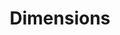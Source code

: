 ---
bigquery: https://console.cloud.google.com/bigquery?p=covid-19-dimensions-ai&page=table&d=data&t=publications
contributors: Digital Science, https://www.digital-science.com/
cost: Free for personal, non-commercial use.
description: Dimensions contains more than 100 million publications, ranging from
  articles published in scholarly journals, books and book chapters, to preprints
  and conference proceedings. All publications are contextualized with linked data
  sets, funding, publications, patents, clinical trials, and policy documents. You
  can also view associated categories, funders, institutions, and researcher profiles.
documentation: https://docs.dimensions.ai/bigquery/index.html
last_edit: 04/09/2022, 07:36:06
location: https://www.dimensions.ai/products/free/
maintained_by: Digital Science, https://www.digital-science.com/
schema_fields:
- priority_year
- aliases
- name
- type
- established
- investigators
- book_series_title
- expiration_date
- funder_org_countries
- category_rcdc
- title
- acronym
- language
- wikipedia_url
- subtitles
- date_modified
- embargo_date
- journal
- family_members_ids
- publisher
- interventions
- abstract
- end_date
- funder_org_cities
- research_org_city_names
- organisation_details
- phase
- repository_url
- categories
- original_assignee_countries
- proceedings_title
- pmid
- pmcid
- isbn
- category_sdg
- date_imported_gbq
- brief_title
- legal_events
- concepts
- current_assignee_orgs
- research_org_cities
- authors
- assignee_orgs
- email_address
- application_number
- category_icrp_cso
- current_assignee_countries
- issue
- funder_countries
- associated_publication_pmid
- foa_number
- original_assignee_orgs
- funding_gbp
- description
- mesh_headings
- conference
- funding_amount
- citation_string
- date_online
- original_abstract
- mesh_terms
- conditions
- doi
- address
- funding_chf
- filing_status
- assignee_countries
- registry
- clinical_trial_ids
- arxiv_id
- start_date
- research_org_state_names
- family_count
- category_hra
- date_inserted
- linkout
- end_year
- associated_publication_doi
- research_orgs
- jurisdiction
- legal_status
- associated_grant_ids
- reference_ids
- id
- altmetrics
- relationships
- ipcr
- priority_date
- funding_jpy
- funder_org_state_codes
- publication_date
- external_ids
- open_access_categories
- category_icrp_ct
- funding_usd
- expiration_year
- supporting_grant_ids
- grant_number
- granted_year
- repository_id
- parent_id
- date_normal
- cited_by_ids
- research_org_country_names
- research_org_state_codes
- funding_cad
- funding_cny
- editors
- kind
- created_date
- funding_nzd
- volume
- funding_eur
- acknowledgements
- citations
- repository_name
- filing_year
- publication_ids
- category_uoa
- inventor_names
- metrics
- associated_publication_arxiv_id
- publication_year
- funder_org_acronyms
- links
- pages
- date_print
- original_title
- researcher_ids
- start_year
- labels
- research_org_countries
- funding_currency
- book_title
- category_bra
- category_hrcs_hc
- open_access_categories_v2
- citations_count
- category_hrcs_rac
- filing_date
- funding_details
- status
- patent_ids
- resulting_publication_doi
- eisbn
- category_for
- acronyms
- family_id
- funder_org
- date
- year
- current_assignee
- granted_date
- license
- active_years
- resulting_publication_ids
- funding_aud
- original_assignee
- cpc
- funder_orgs
- types
- journal_lists
- source_id
- gender
- associated_publication_id
shortname: dimensions
tags:
- scholarly literature
- patents
- funding
- clinical trials
- academic profiles
terms_of_use: 'Use of both the Dimensions COVID-19 dataset and full Dimensions dataset
  are subject to the Dimensions Terms of use: https://www.dimensions.ai/policies-terms-legal '
title: Dimensions
uuid: dcff88bd-fe6b-4fdb-8159-809bf9d7bc1c
---
